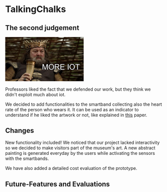 # TalkingChalks

## The second judgement
<img src="pics/more_iot.jpg" alt="alt text" width="250px">

Professors liked the fact that we defended our work, but they think we didn't exploit much about iot.

We decided to add functionalities to the smartband collecting also the heart rate of the person who wears it. It can be used as an indicator to understand if he liked the artwork or not, like explained in [this](https://mapping-museum-experience.com/wp-content/uploads/2019/04/Physiological-Correlates.pdf) paper.

## Changes
New functionality included! We noticed that our project lacked interactivity so we decided to make visitors part of the museum's art. A new abstract painting is generated everyday by the users while activating the sensors with the smartbands.

We have also added a detailed cost evaluation of the prototype. 

## Future-Features and Evaluations
